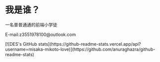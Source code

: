 <h1>我是谁？</h1>
<p>一名普普通通的前端小学徒</p>
<p>E-mail:z3551978100@outlook.com</p>
<!---
misaka-mikoto-love/misaka-mikoto-love is a ✨ special ✨ repository because its `README.md` (this file) appears on your GitHub profile.
You can click the Preview link to take a look at your changes.
--->
[![DES's GitHub stats](https://github-readme-stats.vercel.app/api?username=misaka-mikoto-love)](https://github.com/anuraghazra/github-readme-stats)
